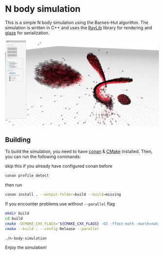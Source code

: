 # N body simulation
This is a simple N body simulation using the Barnes-Hut algorithm. The simulation is written in C++ and uses the [RayLib](https://www.raylib.com/) library for rendering and [glaze](https://github.com/stephenberry/glaze) for serialization.

![img1.png](docs/img1.png)
## Building
To build the simulation, you need to have [conan](https://conan.io/) & [CMake](https://cmake.org/) installed. Then, you can run the following commands:

skip this if you already have configured conan before 
```bash 
conan profile detect
```
then run
```bash
conan install . --output-folder=build --build=missing
```
If you encounter problems use without `--parallel` flag
```bash
mkdir build
cd build
cmake -DCMAKE_CXX_FLAGS="${CMAKE_CXX_FLAGS} -O3 -ffast-math -march=native" ..
cmake --build . --config Release --parallel
```
```bash
./n-body-simulation
```
Enjoy the simulation!